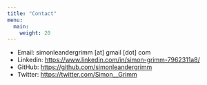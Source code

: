 ```yaml
---
title: "Contact"
menu:
  main:
    weight: 20
---
```



- Email: simonleandergrimm [at] gmail [dot] com
- Linkedin: https://www.linkedin.com/in/simon-grimm-7962311a8/
- GitHub: https://github.com/simonleandergrimm
- Twitter: https://twitter.com/Simon__Grimm
